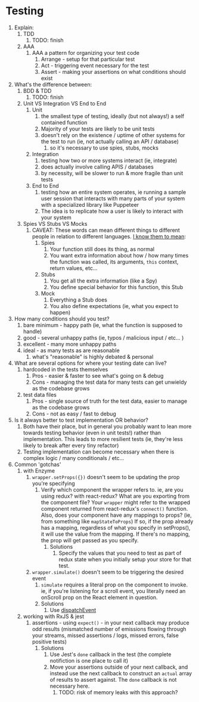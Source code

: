 # Testing

1. Explain:
   1. TDD
      1. TODO: finish
   2. AAA
      1. AAA a pattern for organizing your test code
         1. Arrange - setup for that particular test
         2. Act - triggering event necessary for the test
         3. Assert - making your assertions on what conditions should exist
2. What's the difference between:
   1. BDD & TDD
      1. TODO: finish
   2. Unit VS Integration VS End to End
      1. Unit
         1. the smallest type of testing, ideally (but not always!) a self contained function
         2. Majority of your tests are likely to be unit tests
         3. doesn't rely on the existence / uptime of other systems for the test to run (ie, not actually calling an API / database)
            1. so it's necessary to use spies, stubs, mocks
      2. Integration
         1. testing how two or more systems interact (ie, integrate)
         2. does actually involve calling APIS / databases
         3. by necessity, will be slower to run & more fragile than unit tests
      3. End to End
         1. testing how an entire system operates, ie running a sample user session that interacts with many parts of your system with a specialized library like Puppeteer
         2. The idea is to replicate how a user is likely to interact with your system
   3. Spies VS Stubs VS Mocks
      1. CAVEAT: These words can mean different things to different people in relation to different languages. [I know them to mean](https://codepen.io/bellcd/full/RwPaGmP):
         1. Spies
            1. Your function still does its thing, as normal
            2. You want extra information about how / how many times the function was called, its arguments, `this` context, return values, etc...
         2. Stubs
            1. You get all the extra information (like a Spy)
            2. You define special behavior for this function, this Stub
         3. Mock
            1. Everything a Stub does
            2. You also define expectations (ie, what you expect to happen)
3. How many conditions should you test?
   1. bare minimum - happy path (ie, what the function is supposed to handle)
   2. good - several unhappy paths (ie, typos / malicious input / etc... )
   3. excellent - many more unhappy paths
   4. ideal - as many tests as are reasonable
      1. what's "reasonable" is highly debated & personal
4. What are several options for where your testing date can live?
   1. hardcoded in the tests themselves
      1. Pros - easier & faster to see what's going on & debug
      2. Cons - managing the test data for many tests can get unwieldy as the codebase grows
   2. test data files
      1. Pros - single source of truth for the test data, easier to manage as the codebase grows
      2. Cons - not as easy / fast to debug
5. Is it always better to test implementation OR behavior?
   1. Both have their place, but in general you probably want to lean more towards testing behavior (even in unit tests!) rather than implementation. This leads to more resilient tests (ie, they're less likely to break after every tiny refactor)
   2. Testing implementation can become necessary when there is complex logic / many conditionals / etc...
6. Common 'gotchas'
   1. with Enzyme
      1. `wrapper.setProps({})` doesn't seem to be updating the prop you're specifying
         1. Verify which component the wrapper refers to. ie, are you using redux? with react-redux? What are you exporting from the component file? Your `wrapper` might refer to the wrapped component returned from react-redux's `connect()` function. Also, does your component have any mappings to props? (ie, from something like `mapStateToProps`) If so, if the prop already has a mapping, regardless of what you specify in setProps(), it will use the value from the mapping. If there's no mapping, the prop will get passed as you specify.
            1. Solutions
               1. Specify the values that you need to test as part of redux state when you initially setup your store for that test.
      2. `wrapper.simulate()` doesn't seem to be triggering the desired event
         1.  `simulate` requires a literal prop on the component to invoke. ie, if you're listening for a scroll event, you literally need an onScroll prop on the React element in question.
         2.  Solutions
             1.  Use [dispatchEvent](https://developer.mozilla.org/en-US/docs/Web/API/EventTarget/dispatchEvent)
     1.  working with RxJS & jest
         1.  assertions - using `expect()` - in your next callback may produce odd results (mismatched number of emissions flowing through your streams, missed assertions / logs, missed errors, false positive tests)
             1.  Solutions 
                 1.  Use Jest's `done` callback in the test (the complete notifiction is one place to call it)
                 2.  Move your assertions outside of your next callback, and instead use the next callback to construct an `actual` array of results to assert against. The `done` callback is not necessary here.
                     1.  TODO: risk of memory leaks with this approach?